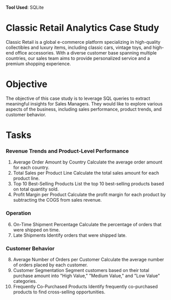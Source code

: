**Tool Used**: SQLite 

# Classic Retail Analytics Case Study
Classic Retail is a global e-commerce platform specializing in high-quality collectibles and luxury items, including classic cars, vintage toys, and high-end office accessories. With a diverse customer base spanning multiple countries, our sales team aims to provide personalized service and a premium shopping experience.
# Objective
The objective of this case study is to leverage SQL queries to extract meaningful insights for Sales Managers. They would like to explore various aspects of the business, including sales performance, product trends, and customer behavior.
# Tasks
### Revenue Trends and Product-Level Performance
1. Average Order Amount by Country
Calculate the average order amount for each country.
2. Total Sales per Product Line
Calculate the total sales amount for each product line.
4. Top 10 Best-Selling Products
List the top 10 best-selling products based on total quantity sold.
5. Profit Margin per Product
Calculate the profit margin for each product by subtracting the COGS from sales revenue.
### Operation
6. On-Time Shipment Percentage
Calculate the percentage of orders that were shipped on time.
7. Late Shipments
Identify orders that were shipped late.
### Customer Behavior
8. Average Number of Orders per Customer
Calculate the average number of orders placed by each customer.
9. Customer Segmentation
Segment customers based on their total purchase amount into "High Value," "Medium Value," and "Low Value" categories.
10. Frequently Co-Purchased Products
Identify frequently co-purchased products to find cross-selling opportunities.

